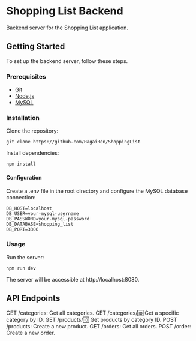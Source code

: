 # Shopping List Backend

Backend server for the Shopping List application.

## Getting Started

To set up the backend server, follow these steps.

### Prerequisites

- [Git](https://git-scm.com/)
- [Node.js](https://nodejs.org/)
- [MySQL](https://www.mysql.com/)

### Installation

Clone the repository:

```
git clone https://github.com/HagaiHen/ShoppingList
```

Install dependencies:

```
npm install
```
#### Configuration
Create a .env file in the root directory and configure the MySQL database connection:

```
DB_HOST=localhost
DB_USER=your-mysql-username
DB_PASSWORD=your-mysql-password
DB_DATABASE=shopping_list
DB_PORT=3306
```

### Usage
Run the server:

```
npm run dev
```

The server will be accessible at http://localhost:8080.

## API Endpoints
GET /categories: Get all categories.
GET /categories/:id: Get a specific category by ID.
GET /products/:id: Get products by category ID.
POST /products: Create a new product.
GET /orders: Get all orders.
POST /order: Create a new order.
